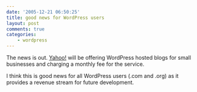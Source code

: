 ```yaml
---
date: '2005-12-21 06:50:25'
title: good news for WordPress users
layout: post
comments: true
categories:
    - wordpress
---
```

The news is out.
[Yahoo!](http://smallbusiness.yahoo.com/webhosting/problogs.php?p=BALLOON)
will be offering WordPress hosted blogs for small businesses and
charging a monthly fee for the service.

I think this is good news for all WordPress users (.com and .org) as it
provides a revenue stream for future development.
